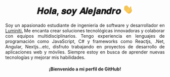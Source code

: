 <div align="center">
  <h1 align="center">𝑯𝒐𝒍𝒂, 𝒔𝒐𝒚 𝑨𝒍𝒆𝒋𝒂𝒏𝒅𝒓𝒐 <img src="./public/gifts/Hi.gif" width="32px"></h1>
</div>

<div align="left">

<p align="justify">
Soy un apasionado estudiante de ingenieria de software y desarrollador en <a href="https://www.luminiti.com.mx/">Luminiti.</a> Me encanta crear soluciones tecnológicas innovadoras y colaborar con equipos multidisciplinarios. Tengo experiencia en lenguajes de programación como JavaScript, C# y frameworks como Reactjs, .Net, Angular, Nextjs...etc, disfruto trabajando en proyectos de desarrollo de aplicaciones web y móviles. Siempre estoy en busca de aprender nuevas tecnologías y mejorar mis habilidades.
</p>

<div align="center">

#### ¡Bienvenido a mi perfil de GitHub!

</div>

</div>
